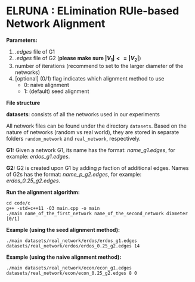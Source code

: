 # **ELRUNA** : **EL**imination **RU**le-based **N**etwork **A**lignment

**Parameters:**
1. *.edges* file of G1
2. *.edges* file of G2 (**please make sure $|V_1| <= |V_2|$**)
3. number  of iterations (recommend to set to the larger diameter of the networks)
4. [optional] (0/1) flag indicates which alignment method to use
    - 0:  naive alignment
    - 1: (default) seed alignment
 
**File structure**

**datasets**: consists of all the networks used in our experiments


All network files can be found under the directory `datasets`. Based on the nature of networks (random vs real world), they are stored in separate folders `random_network` and `real_network`, respectively. 

**G1:** Given a network G1, its name has the format: *name_g1.edges*, for example: *erdos_g1.edges*.

**G2:** G2 is created upon G1 by adding *p* faction of additional edges. Names of G2s has the format: *name_p_g2.edges*, for example: *erdos_0.25_g2.edges*.

**Run the alignment algorithm:**
```
cd code/c
g++ -std=c++11 -O3 main.cpp -o main
./main name_of_the_first_network name_of_the_second_network diameter [0/1]
```

**Example (using the seed alignment method):**
```
./main datasets/real_network/erdos/erdos_g1.edges datasets/real_network/erdos/erdos_0.25_g2.edges 14
```


**Example (using the naive alignment method):**
```
./main datasets/real_network/econ/econ_g1.edges datasets/real_network/econ/econ_0.25_g2.edges 8 0
```
